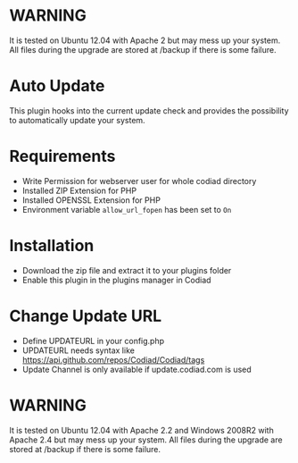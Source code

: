 # WARNING

It is tested on Ubuntu 12.04 with Apache 2 but may mess up your system.
All files during the upgrade are stored at /backup if there is some failure.

# Auto Update

This plugin hooks into the current update check and provides the possibility to automatically update your system. 

# Requirements

- Write Permission for webserver user for whole codiad directory
- Installed ZIP Extension for PHP
- Installed OPENSSL Extension for PHP
- Environment variable ```allow_url_fopen``` has been set to ```On```

# Installation

- Download the zip file and extract it to your plugins folder
- Enable this plugin in the plugins manager in Codiad

# Change Update URL

- Define UPDATEURL in your config.php
- UPDATEURL needs syntax like https://api.github.com/repos/Codiad/Codiad/tags
- Update Channel is only available if update.codiad.com is used

# WARNING

It is tested on Ubuntu 12.04 with Apache 2.2 and Windows 2008R2 with Apache 2.4 but may mess up your system.
All files during the upgrade are stored at /backup if there is some failure.
